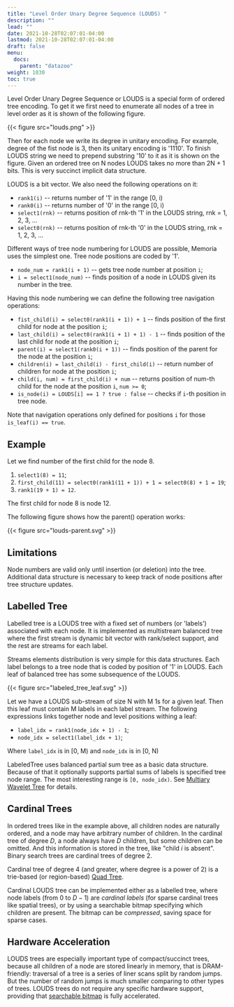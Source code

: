 ```yaml
---
title: "Level Order Unary Degree Sequence (LOUDS) "
description: ""
lead: ""
date: 2021-10-28T02:07:01-04:00
lastmod: 2021-10-28T02:07:01-04:00
draft: false
menu: 
  docs:
    parent: "datazoo"
weight: 1030
toc: true
---
```


Level Order Unary Degree Sequence or LOUDS is a special form of ordered tree encoding. To get it we first need to enumerate all nodes of a tree in level order as it is shown of the following figure.

 {{< figure src="louds.png" >}}

Then for each node we write its degree in unitary encoding. For example, degree of the fist node is 3, then its unitary encoding is '1110'. To finish LOUDS string we need to prepend substring '10' to it as it is shown on the figure. Given an ordered tree on N nodes LOUDS takes no more than 2N + 1 bits. This is very succinct implicit data structure.

LOUDS is a bit vector. We also need the following operations on it:

* `rank1(i)` -- returns number of '1' in the range [0, i)
* `rank0(i)` -- returns number of '0' in the range [0, i)
* `select1(rnk)` -- returns position of rnk-th '1' in the LOUDS string, rnk = 1, 2, 3, ...
* `select0(rnk)` -- returns position of rnk-th '0' in the LOUDS string, rnk = 1, 2, 3, ...

Different ways of tree node numbering for LOUDS are possible, Memoria uses the simplest one. Tree node positions are coded by '1'. 

* `node_num = rank1(i + 1)` -- gets tree node number at position `i`;
* `i = select1(node_num)` -- finds position of a node in LOUDS given its number in the tree.

Having this node numbering we can define the following tree navigation operations:

* `fist_child(i) = select0(rank1(i + 1)) + 1` -- finds position of the first child for node at the position `i`;
* `last_child(i) = select0(rank1(i + 1) + 1) - 1` -- finds position of the last child for node at the position `i`;
* `parent(i) = select1(rank0(i + 1))` -- finds position of the parent for the node at the position `i`;
* `children(i) = last_child(i) - first_child(i)` -- return number of children for node at the position `i`;
* `child(i, num) = first_child(i) + num` -- returns position of num-th child for the node at the position `i`, `num >= 0`;
* `is_node(i) = LOUDS[i] == 1 ? true : false` -- checks if `i`-th position in tree node.

Note that navigation operations only defined for positions `i` for those `is_leaf(i) == true`.

## Example

Let we find number of the first child for the node 8. 

1. `select1(8) = 11`;
2. `first_child(11) = select0(rank1(11 + 1)) + 1 = select0(8) + 1 = 19`;
3. `rank1(19 + 1) = 12`.

The first child for node 8 is node 12.

The following figure shows how the parent() operation works:

 {{< figure src="louds-parent.svg" >}}

## Limitations

Node numbers are valid only until insertion (or deletion) into the tree. Additional data structure is necessary to keep track of node positions after tree structure updates.

## Labelled Tree

Labelled tree is a LOUDS tree with a fixed set of numbers (or 'labels') associated with each node. It is implemented as multistream balanced tree where the first stream is dynamic bit vector with rank/select support, and the rest are streams for each label.

Streams elements distribution is very simple for this data structures. Each label belongs to a tree node that is coded by position of '1' in LOUDS. Each leaf of balanced tree has some subsequence of the LOUDS. 

 {{< figure src="labeled_tree_leaf.svg" >}}

Let we have a LOUDS sub-stream of size N with M 1s for a given leaf. Then this leaf must contain M labels in each label stream. The following expressions links together node and level positions withing a leaf:

* `label_idx = rank1(node_idx + 1) - 1`;
* `node_idx = select1(label_idx + 1)`;

Where `label_idx` is in [0, M) and `node_idx` is in [0, N)

LabeledTree uses balanced partial sum tree as a basic data structure. Because of that it optionally supports partial sums of labels is specified tree node range. The most interesting range is `[0, node_idx)`. See [Multiary Wavelet Tree](/docs/data-zoo/wavelet-tree) for details.

## Cardinal Trees

In ordered trees like in the example above, all children nodes are naturally ordered, and a node may have arbitrary number of children. In the cardinal tree of degree $D$, a node always have $D$ children, but some children can be omitted. And this information is stored in the tree, like "child $i$ is absent". Binary search trees are cardinal trees of degree 2.

Cardinal tree of degree 4 (and greater, where degree is a power of 2) is a trie-based (or region-based) [Quad Tree](https://en.wikipedia.org/wiki/Quadtree).

Cardinal LOUDS tree can be implemented either as a labelled tree, where node labels (from 0 to $D-1$) are _cardinal labels_ (for sparse cardinal trees like spatial trees), or by using a searchable bitmap specifying which children are present. The bitmap can be _compressed_, saving space for sparse cases.

## Hardware Acceleration

LOUDS trees are especially important type of compact/succinct trees, because all children of a node are stored linearly in memory, that is DRAM-friendly: traversal of a tree is a series of liner scans split by random jumps. But the number of random jumps is much smaller comparing to other types of trees. LOUDS trees do not require any specific hardware support, providing that [searchable bitmap](/docs/data-zoo/searchable-seq) is fully accelerated. 
